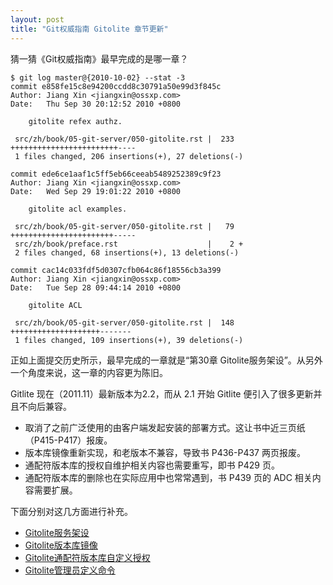 ```yaml
---
layout: post
title: "Git权威指南 Gitolite 章节更新"
---
```


猜一猜《Git权威指南》最早完成的是哪一章？

    $ git log master@{2010-10-02} --stat -3
    commit e858fe15c8e94200ccdd8c30791a50e99d3f845c
    Author: Jiang Xin <jiangxin@ossxp.com>
    Date:   Thu Sep 30 20:12:52 2010 +0800
    
        gitolite refex authz.
    
     src/zh/book/05-git-server/050-gitolite.rst |  233 ++++++++++++++++++++++++----
     1 files changed, 206 insertions(+), 27 deletions(-)
    
    commit ede6ce1aaf1c5ff5eb66ceeab5489252389c9f23
    Author: Jiang Xin <jiangxin@ossxp.com>
    Date:   Wed Sep 29 19:01:22 2010 +0800
    
        gitolite acl examples.
    
     src/zh/book/05-git-server/050-gitolite.rst |   79 +++++++++++++++++++++++-----
     src/zh/book/preface.rst                    |    2 +
     2 files changed, 68 insertions(+), 13 deletions(-)
    
    commit cac14c033fdf5d0307cfb064c86f18556cb3a399
    Author: Jiang Xin <jiangxin@ossxp.com>
    Date:   Tue Sep 28 09:44:14 2010 +0800
    
        gitolite ACL
    
     src/zh/book/05-git-server/050-gitolite.rst |  148 ++++++++++++++++++++-------
     1 files changed, 109 insertions(+), 39 deletions(-)

正如上面提交历史所示，最早完成的一章就是“第30章 Gitolite服务架设”。从另外一个角度来说，这一章的内容更为陈旧。

Gitlite 现在（2011.11）最新版本为2.2，而从 2.1 开始 Gitlite 便引入了很多更新并且不向后兼容。

* 取消了之前广泛使用的由客户端发起安装的部署方式。这让书中近三页纸（P415-P417）报废。
* 版本库镜像重新实现，和老版本不兼容，导致书 P436-P437 两页报废。
* 通配符版本库的授权自维护相关内容也需要重写，即书 P429 页。
* 通配符版本库的删除也在实际应用中也常常遇到，书 P439 页的 ADC 相关内容需要扩展。

下面分别对这几方面进行补充。

* [Gitolite服务架设](/2011/11/30/02-gitolite-install.html)
* [Gitolite版本库镜像](/2011/11/30/03-gitolite-mirror.html)
* [Gitolite通配符版本库自定义授权](/2011/11/30/04-gitolite-getperms-setperms.html)
* [Gitolite管理员定义命令](/2011/11/30/05-gitolite-adc.html)
